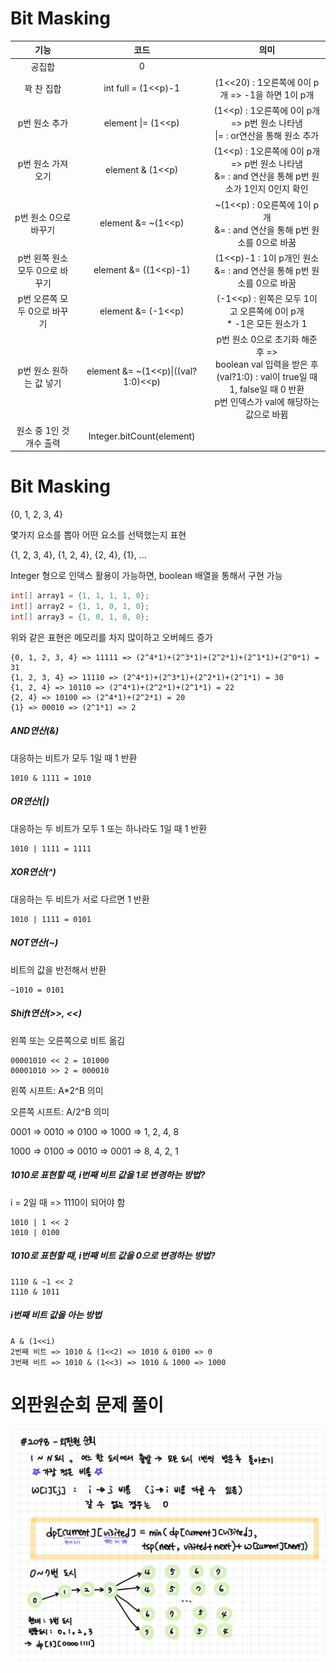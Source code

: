 # Bit Masking

|              기능               |                코드                |                             의미                             |
| :-----------------------------: | :--------------------------------: | :----------------------------------------------------------: |
|             공집합              |                 0                  |                                                              |
|           꽉 찬 집합            |        int full = (1<<p)-1         |       (1<<20) : 1오른쪽에 0이 p개 => -1을 하면 1이 p개       |
|          p번 원소 추가          |         element \|= (1<<p)         | (1<<p) : 1오른쪽에 0이 p개 => p번 원소 나타냄<br />\|= : or연산을 통해 원소 추가 |
|        p번 원소 가져오기        |         element &  (1<<p)          | (1<<p) : 1오른쪽에 0이 p개 => p번 원소 나타냄<br />&= : and 연산을 통해 p번 원소가 1인지 0인지 확인 |
|      p번 원소 0으로 바꾸기      |         element &= ~(1<<p)         | ~(1<<p) : 0오른쪽에 1이 p개<br/>&= : and 연산을 통해 p번 원소를 0으로 바꿈 |
| p번 왼쪽 원소 모두 0으로 바꾸기 |       element &= ((1<<p)-1)        | (1<<p)-1 : 1이 p개인 원소<br/>&= : and 연산을 통해 p번 원소를 0으로 바꿈 |
|  p번 오른쪽 모두 0으로 바꾸기   |         element &= (-1<<p)         | (-1<<p) : 왼쪽은 모두 1이고 오른쪽에 0이 p개<br/>* -1은 모든 원소가 1 |
|     p번 원소 원하는 값 넣기     | element &= ~(1<<p)\|((val?1:0)<<p) | p번 원소 0으로 초기화 해준 후 => <br/>boolean val 입력을 받은 후 <br/>(val?1:0) : val이 true일 때 1, false일 때 0 반환<br/>p번 인덱스가 val에 해당하는 값으로 바뀜 |
|    원소 중 1인 것 개수 출력     |     Integer.bitCount(element)      |                                                              |

# Bit Masking 

{0, 1, 2, 3, 4}

몇가지 요소를 뽑아 어떤 요소를 선택했는지 표현

{1, 2, 3, 4}, {1, 2, 4}, {2, 4}, {1}, ...

Integer 형으로 인덱스 활용이 가능하면, boolean 배열을 통해서 구현 가능

```java
int[] array1 = {1, 1, 1, 1, 0};
int[] array2 = {1, 1, 0, 1, 0};
int[] array3 = {1, 0, 1, 0, 0};
```

위와 같은 표현은 메모리를 차지 많이하고 오버헤드 증가

```
{0, 1, 2, 3, 4} => 11111 => (2^4*1)+(2^3*1)+(2^2*1)+(2^1*1)+(2^0*1) = 31
{1, 2, 3, 4} => 11110 => (2^4*1)+(2^3*1)+(2^2*1)+(2^1*1) = 30
{1, 2, 4} => 10110 => (2^4*1)+(2^2*1)+(2^1*1) = 22
{2, 4} => 10100 => (2^4*1)+(2^2*1) = 20
{1} => 00010 => (2^1*1) => 2
```

##### AND연산(&)

대응하는 비트가 모두 1일 때 1 반환

```
1010 & 1111 = 1010
```

##### OR연산(|)

대응하는 두 비트가 모두 1 또는 하나라도 1일 때 1 반환

```
1010 | 1111 = 1111
```

##### XOR연산(^)

대응하는 두 비트가 서로 다르면 1 반환

```
1010 | 1111 = 0101
```

##### NOT연산(~)

비트의 값을 반전해서 반환

```
~1010 = 0101
```

##### Shift연산(>>, <<)

왼쪽 또는 오른쪽으로 비트 옮김

```
00001010 << 2 = 101000
00001010 >> 2 = 000010
```

왼쪽 시프트: A*2^B 의미

오른쪽 시프트: A/2^B 의미

0001 => 0010 => 0100 => 1000 => 1, 2, 4, 8

1000 => 0100 => 0010 => 0001 => 8, 4, 2, 1

##### 1010로 표현할 때, i번째 비트 값을 1로 변경하는 방법?

i = 2일 때 => 1110이 되어야 함

```
1010 | 1 << 2
1010 | 0100
```

##### 1010로 표현할 때, i번째 비트 값을 0으로 변경하는 방법?

```
1110 & ~1 << 2
1110 & 1011
```

##### i번째 비트 값을 아는 방법

```
A & (1<<i)
2번째 비트 => 1010 & (1<<2) => 1010 & 0100 => 0
3번째 비트 => 1010 & (1<<3) => 1010 & 1000 => 1000
```

# 외판원순회 문제 풀이
![solve](https://github.com/kimmy01/Today.I.Learned/blob/main/images/boj2098_1.jpg)
